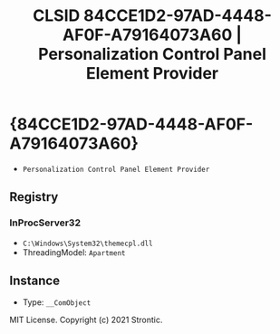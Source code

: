 ﻿---
title: "CLSID 84CCE1D2-97AD-4448-AF0F-A79164073A60 | Personalization Control Panel Element Provider"
excerpt: What is COM-Object CLSID 84CCE1D2-97AD-4448-AF0F-A79164073A60?
---

# {84CCE1D2-97AD-4448-AF0F-A79164073A60}

* `Personalization Control Panel Element Provider`

## Registry


### InProcServer32

* `C:\Windows\System32\themecpl.dll`
* ThreadingModel: `Apartment`

## Instance

* Type: `__ComObject`

MIT License. Copyright (c) 2021 Strontic.


